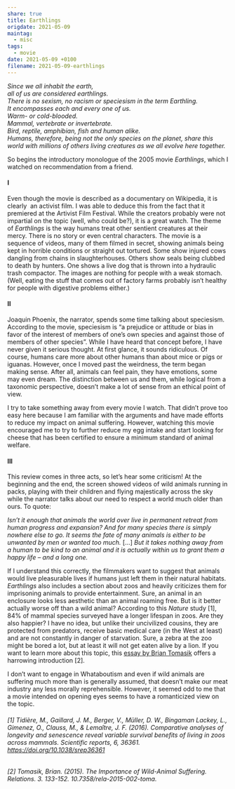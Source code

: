 ```yaml
---
share: true
title: Earthlings
origdate: 2021-05-09
maintag:
  - misc
tags:
  - movie
date: 2021-05-09 +0100
filename: 2021-05-09-earthlings
---
```

_Since we all inhabit the earth,  
all of us are considered earthlings.  
There is no sexism, no racism or speciesism in the term Earthling.  
It encompasses each and every one of us.  
Warm- or cold-blooded.  
Mammal, vertebrate or invertebrate.  
Bird, reptile, amphibian, fish and human alike.  
Humans, therefore, being not the only species on the planet, share this world with millions of others living creatures as we all evolve here together._

So begins the introductory monologue of the 2005 movie _Earthlings_, which I watched on recommendation from a friend.

#### I

Even though the movie is described as a documentary on Wikipedia, it is clearly  an activist film. I was able to deduce this from the fact that it premiered at the Artivist Film Festival. While the creators probably were not impartial on the topic (well, who could be?), it is a great watch. The theme of _Earthlings_ is the way humans treat other sentient creatures at their mercy. There is no story or even central characters. The movie is a sequence of videos, many of them filmed in secret, showing animals being kept in horrible conditions or straight out tortured. Some show injured cows dangling from chains in slaughterhouses. Others show seals being clubbed to death by hunters. One shows a live dog that is thrown into a hydraulic trash compactor. The images are nothing for people with a weak stomach. (Well, eating the stuff that comes out of factory farms probably isn’t healthy for people with digestive problems either.)

#### II

Joaquin Phoenix, the narrator, spends some time talking about speciesism. According to the movie, speciesism is “a prejudice or attitude or bias in favor of the interest of members of one’s own species and against those of members of other species”. While I have heard that concept before, I have never given it serious thought. At first glance, it sounds ridiculous. Of course, humans care more about other humans than about mice or pigs or iguanas. However, once I moved past the weirdness, the term began making sense. After all, animals can feel pain, they have emotions, some may even dream. The distinction between us and them, while logical from a taxonomic perspective, doesn’t make a lot of sense from an ethical point of view.

I try to take something away from every movie I watch. That didn’t prove too easy here because I am familiar with the arguments and have made efforts to reduce my impact on animal suffering. However, watching this movie encouraged me to try to further reduce my egg intake and start looking for cheese that has been certified to ensure a minimum standard of animal welfare.

#### III

This review comes in three acts, so let’s hear some criticism! At the beginning and the end, the screen showed videos of wild animals running in packs, playing with their children and flying majestically across the sky while the narrator talks about our need to respect a world much older than ours. To quote:

_Isn’t it enough that animals the world over live in permanent retreat from human progress and expansion? And for many species there is simply nowhere else to go. It seems the fate of many animals is either to be unwanted by men or wanted too much._ […] _But it takes nothing away from a human to be kind to an animal and it is actually within us to grant them a happy life – and a long one._

If I understand this correctly, the filmmakers want to suggest that animals would live pleasurable lives if humans just left them in their natural habitats. _Earthlings_ also includes a section about zoos and heavily criticizes them for imprisoning animals to provide entertainment. Sure, an animal in an enclosure looks less aesthetic than an animal roaming free. But is it better actually worse off than a wild animal? According to this _Nature_ study [1], 84% of mammal species surveyed have a longer lifespan in zoos. Are they also happier? I have no idea, but unlike their uncivilized cousins, they are protected from predators, receive basic medical care (in the West at least) and are not constantly in danger of starvation. Sure, a zebra at the zoo might be bored a lot, but at least it will not get eaten alive by a lion. If you want to learn more about this topic, this [essay by Brian Tomasik](https://longtermrisk.org/the-importance-of-wild-animal-suffering/) offers a harrowing introduction [2].

I don’t want to engage in Whataboutism and even if wild animals are suffering much more than is generally assumed, that doesn’t make our meat industry any less morally reprehensible. However, it seemed odd to me that a movie intended on opening eyes seems to have a romanticized view on the topic.

###### [1] Tidière, M., Gaillard, J. M., Berger, V., Müller, D. W., Bingaman Lackey, L., Gimenez, O., Clauss, M., & Lemaître, J. F. (2016). Comparative analyses of longevity and senescence reveal variable survival benefits of living in zoos across mammals. _Scientific reports_, _6_, 36361. https://doi.org/10.1038/srep36361

###### [2] Tomasik, Brian. (2015). The Importance of Wild-Animal Suffering. Relations. 3. 133-152. 10.7358/rela-2015-002-toma.